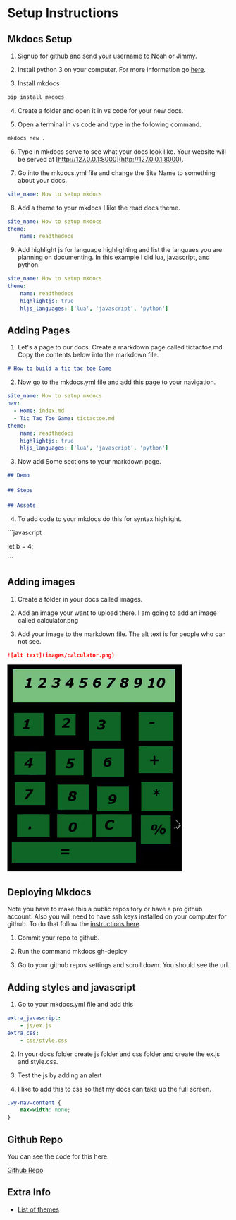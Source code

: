 # Setup Instructions

## Mkdocs Setup

1) Signup for github and send your username to Noah or Jimmy.

2) Install python 3 on your computer.  For more information go [here](python.md).

3) Install mkdocs

```bash
pip install mkdocs
```

4) Create a folder and open it in vs code for your new docs.

5) Open a terminal in vs code and type in the following command.

```bash
mkdocs new .
```

6) Type in mkdocs serve to see what your docs look like.  Your website will be served at [http://127.0.0.1:8000](http://127.0.0.1:8000).

7) Go into the mkdocs.yml file and change the Site Name to something about your docs.

```yaml
site_name: How to setup mkdocs
```

8) Add a theme to your mkdocs I like the read docs theme.

```yaml
site_name: How to setup mkdocs
theme: 
    name: readthedocs
```

9) Add highlight js for language highlighting and list the languaes you are planning on documenting.  In this example I did lua, javascript, and python.

```yaml
site_name: How to setup mkdocs
theme: 
    name: readthedocs
    highlightjs: true
    hljs_languages: ['lua', 'javascript', 'python']
```

## Adding Pages

1) Let's a page to our docs.  Create a markdown page called tictactoe.md.  Copy the contents below into the markdown file.

```markdown
# How to build a tic tac toe Game
```

2) Now go to the mkdocs.yml file and add this page to your navigation.

```yaml
site_name: How to setup mkdocs
nav: 
  - Home: index.md
  - Tic Tac Toe Game: tictactoe.md
theme: 
    name: readthedocs
    highlightjs: true
    hljs_languages: ['lua', 'javascript', 'python']
```

3) Now add Some sections to your markdown page.

```markdown
## Demo

## Steps

## Assets
```

4) To add code to your mkdocs do this for syntax highlight.

\`\`\`javascript

let b = 4;

\`\`\`

## Adding images 

1) Create a folder in your docs called images.

2) Add an image your want to upload there.  I am going to add an image called calculator.png

3) Add your image to the markdown file. The alt text is for people who can not see.

```markdown
![alt text](images/calculator.png)
```

![calculator](images/calculator.png)

## Deploying Mkdocs

Note you have to make this a public repository or have a pro github account.  Also you will need to have ssh keys installed on your computer for github.  To do that follow the [instructions here](https://docs.github.com/en/free-pro-team@latest/github/authenticating-to-github/generating-a-new-ssh-key-and-adding-it-to-the-ssh-agent).

1) Commit your repo to github.

2) Run the command mkdocs gh-deploy

3) Go to your github repos settings and scroll down. You should see the url.

## Adding styles and javascript

1) Go to your mkdocs.yml file and add this 

```yaml
extra_javascript:
    - js/ex.js
extra_css:
    - css/style.css
```

2) In your docs folder create js folder and css folder and create the ex.js and style.css.

3) Test the js by adding an alert

4) I like to add this to css so that my docs can take up the full screen.

```css
.wy-nav-content {
    max-width: none;
}
```

## Github  Repo

You can see the code for this here.

[Github Repo](https://github.com/tcs-berkeley/MkDocsExample)

## Extra Info

- [List of themes](https://github.com/mkdocs/mkdocs/wiki/MkDocs-Themes)


